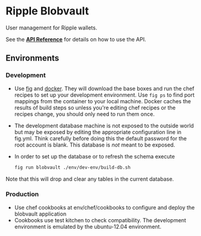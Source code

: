 # Ripple Blobvault

User management for Ripple wallets.

See the [__API Reference__](docs/api-reference.md) for details on how to use the
API.

## Environments

### Development

* Use [fig](http://orchardup.github.io/fig/) and [docker](https://www.docker.io/). They
  will download the base boxes and run the chef   recipes to set up your development
  environment. Use `fig ps` to find port mappings from the container to your local
  machine. Docker caches the results of build steps so unless you're editing chef
  recipes or the recipes change, you should only need to run them once.

* The development database machine is not exposed to the outside world but may be exposed
  by editing the appropriate configuration line in fig.yml. Think carefully before doing this
  the default password for the root account is blank. This database is *not* meant to be exposed.

* In order to set up the database or to refresh the schema execute

  ```bash
  fig run blobvault ./env/dev-env/build-db.sh
  ```

Note that this will drop and clear any tables in the current database.

### Production

* Use chef cookbooks at env/chef/cookbooks to configure and deploy the blobvault application
* Cookbooks use test kitchen to check compatibility. The development environment is emulated by
  the ubuntu-12.04 environment.
